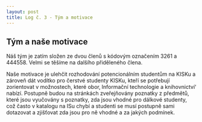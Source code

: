 ```yaml
---
layout: post
title: Log č. 3 - Tým a motivace
---
```


## Tým a naše motivace
Náš tým je zatím složen ze dvou členů s kódovým označením 3261 a 444558. Velmi se těšíme na dalšího přiděleného člena.

Naše motivace je ulehčit rozhodování potencionálním studentům na KISKu a zároveň dát vodítko pro čerstvé studenty KISKu, kteří se potřebují zorientovat v možnostech, které obor‚ Informační technologie a knihovnictví‘ nabízí. Postupně budou na stránkách zveřejňovány poznatky z předmětů, které jsou vyučovány s poznatky, zda jsou vhodné pro dálkové studenty, což často v katalogu na ISu chybí a studenti se musí postupně sami dotazovat a zjišťovat zda jsou pro ně vhodné a za jakých podmínek.
